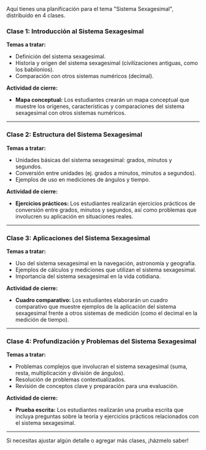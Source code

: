 Aquí tienes una planificación para el tema "Sistema Sexagesimal", distribuido en 4 clases.

### Clase 1: Introducción al Sistema Sexagesimal

**Temas a tratar:**

- Definición del sistema sexagesimal.
- Historia y origen del sistema sexagesimal (civilizaciones antiguas, como los babilonios).
- Comparación con otros sistemas numéricos (decimal).

**Actividad de cierre:**

- **Mapa conceptual:** Los estudiantes crearán un mapa conceptual que muestre los orígenes, características y comparaciones del sistema sexagesimal con otros sistemas numéricos.

---

### Clase 2: Estructura del Sistema Sexagesimal

**Temas a tratar:**

- Unidades básicas del sistema sexagesimal: grados, minutos y segundos.
- Conversión entre unidades (ej. grados a minutos, minutos a segundos).
- Ejemplos de uso en mediciones de ángulos y tiempo.

**Actividad de cierre:**

- **Ejercicios prácticos:** Los estudiantes realizarán ejercicios prácticos de conversión entre grados, minutos y segundos, así como problemas que involucren su aplicación en situaciones reales.

---

### Clase 3: Aplicaciones del Sistema Sexagesimal

**Temas a tratar:**

- Uso del sistema sexagesimal en la navegación, astronomía y geografía.
- Ejemplos de cálculos y mediciones que utilizan el sistema sexagesimal.
- Importancia del sistema sexagesimal en la vida cotidiana.

**Actividad de cierre:**

- **Cuadro comparativo:** Los estudiantes elaborarán un cuadro comparativo que muestre ejemplos de la aplicación del sistema sexagesimal frente a otros sistemas de medición (como el decimal en la medición de tiempo).

---

### Clase 4: Profundización y Problemas del Sistema Sexagesimal

**Temas a tratar:**

- Problemas complejos que involucran el sistema sexagesimal (suma, resta, multiplicación y división de ángulos).
- Resolución de problemas contextualizados.
- Revisión de conceptos clave y preparación para una evaluación.

**Actividad de cierre:**

- **Prueba escrita:** Los estudiantes realizarán una prueba escrita que incluya preguntas sobre la teoría y ejercicios prácticos relacionados con el sistema sexagesimal.

---

Si necesitas ajustar algún detalle o agregar más clases, ¡házmelo saber!